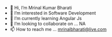 - 👋 Hi, I’m Mrinal Kumar Bharati
- 👀 I’m interested in Software Development
- 🌱 I’m currently learning Angular Js
- 💞️ I’m looking to collaborate on ... NA
- 📫 How to reach me ... mrinalbharati@live.com

<!---
mrinal-world/mrinal-world is a ✨ special ✨ repository because its `README.md` (this file) appears on your GitHub profile.
You can click the Preview link to take a look at your changes.
--->
